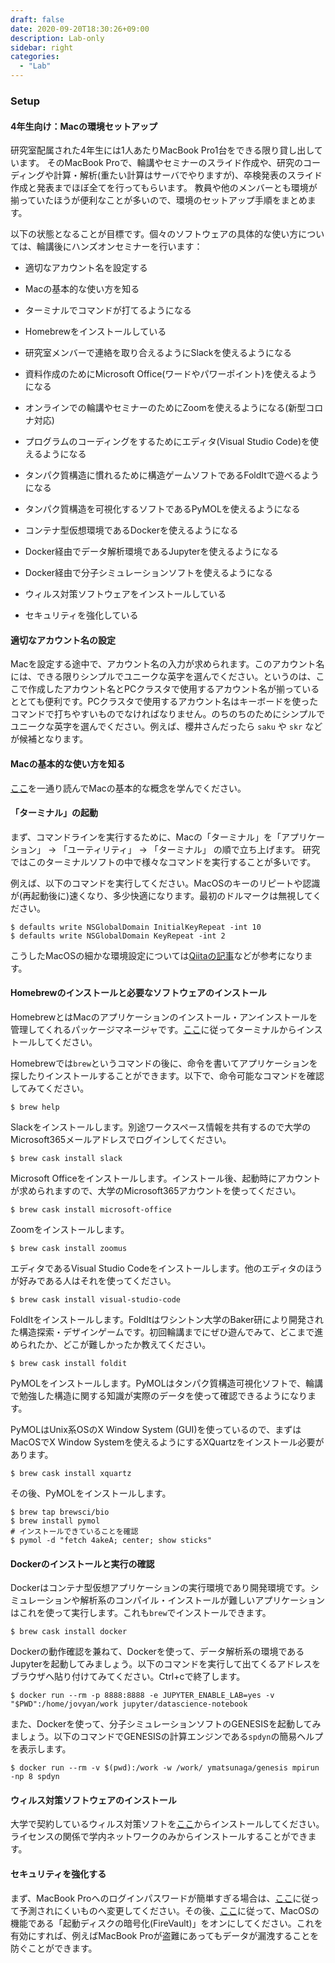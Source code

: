```yaml
---
draft: false
date: 2020-09-20T18:30:26+09:00
description: Lab-only
sidebar: right
categories:
  - "Lab"
---
```


### Setup

#### 4年生向け：Macの環境セットアップ

研究室配属された4年生には1人あたりMacBook Pro1台をできる限り貸し出しています。
そのMacBook Proで、輪講やセミナーのスライド作成や、研究のコーディングや計算・解析(重たい計算はサーバでやりますが)、卒検発表のスライド作成と発表までほぼ全てを行ってもらいます。
教員や他のメンバーとも環境が揃っていたほうが便利なことが多いので、環境のセットアップ手順をまとめます。

以下の状態となることが目標です。個々のソフトウェアの具体的な使い方については、輪講後にハンズオンセミナーを行います：

- 適切なアカウント名を設定する

- Macの基本的な使い方を知る

- ターミナルでコマンドが打てるようになる

- Homebrewをインストールしている

- 研究室メンバーで連絡を取り合えるようにSlackを使えるようになる

- 資料作成のためにMicrosoft Office(ワードやパワーポイント)を使えるようになる

- オンラインでの輪講やセミナーのためにZoomを使えるようになる(新型コロナ対応)

- プログラムのコーディングをするためにエディタ(Visual Studio Code)を使えるようになる

- タンパク質構造に慣れるために構造ゲームソフトであるFoldItで遊べるようになる

- タンパク質構造を可視化するソフトであるPyMOLを使えるようになる

- コンテナ型仮想環境であるDockerを使えるようになる

- Docker経由でデータ解析環境であるJupyterを使えるようになる

- Docker経由で分子シミュレーションソフトを使えるようになる

- ウィルス対策ソフトウェアをインストールしている

- セキュリティを強化している

#### 適切なアカウント名の設定

Macを設定する途中で、アカウント名の入力が求められます。このアカウント名には、できる限りシンプルでユニークな英字を選んでください。というのは、ここで作成したアカウント名とPCクラスタで使用するアカウント名が揃っているととても便利です。PCクラスタで使用するアカウント名はキーボードを使ったコマンドで打ちやすいものでなければなりません。のちのちのためにシンプルでユニークな英字を選んでください。例えば、櫻井さんだったら `saku` や `skr` などが候補となります。

#### Macの基本的な使い方を知る

[ここ](https://help.apple.com/macos/big-sur/mac-basics/#apps)を一通り読んでMacの基本的な概念を学んでください。

#### 「ターミナル」の起動

まず、コマンドラインを実行するために、Macの「ターミナル」を「アプリケーション」 -> 「ユーティリティ」 -> 「ターミナル」 の順で立ち上げます。
研究ではこのターミナルソフトの中で様々なコマンドを実行することが多いです。

例えば、以下のコマンドを実行してください。MacOSのキーのリピートや認識が(再起動後に)速くなり、多少快適になります。最初のドルマークは無視してください。
```
$ defaults write NSGlobalDomain InitialKeyRepeat -int 10
$ defaults write NSGlobalDomain KeyRepeat -int 2
```

こうしたMacOSの細かな環境設定については[Qiitaの記事](https://qiita.com/jonghyo/items/733e0aeb5d6cd58e4855)などが参考になります。

#### Homebrewのインストールと必要なソフトウェアのインストール

HomebrewとはMacのアプリケーションのインストール・アンインストールを管理してくれるパッケージマネージャです。[ここ](https://brew.sh/index_ja)に従ってターミナルからインストールしてください。

Homebrewでは`brew`というコマンドの後に、命令を書いてアプリケーションを探したりインストールすることができます。以下で、命令可能なコマンドを確認してみてください。
```
$ brew help
```

Slackをインストールします。別途ワークスペース情報を共有するので大学のMicrosoft365メールアドレスでログインしてください。
```
$ brew cask install slack
```

Microsoft Officeをインストールします。インストール後、起動時にアカウントが求められますので、大学のMicrosoft365アカウントを使ってください。
```
$ brew cask install microsoft-office
```

Zoomをインストールします。
```
$ brew cask install zoomus
```

エディタであるVisual Studio Codeをインストールします。他のエディタのほうが好みである人はそれを使ってください。
```
$ brew cask install visual-studio-code
```

FoldItをインストールします。FoldItはワシントン大学のBaker研により開発された構造探索・デザインゲームです。初回輪講までにぜひ遊んでみて、どこまで進められたか、どこが難しかったか教えてください。
```
$ brew cask install foldit
```

PyMOLをインストールします。PyMOLはタンパク質構造可視化ソフトで、輪講で勉強した構造に関する知識が実際のデータを使って確認できるようになります。

PyMOLはUnix系OSのX Window System (GUI)を使っているので、まずはMacOSでX Window Systemを使えるようにするXQuartzをインストール必要があります。
```
$ brew cask install xquartz
```

その後、PyMOLをインストールします。
```
$ brew tap brewsci/bio
$ brew install pymol
# インストールできていることを確認
$ pymol -d "fetch 4akeA; center; show sticks"
```

#### Dockerのインストールと実行の確認

Dockerはコンテナ型仮想アプリケーションの実行環境であり開発環境です。シミュレーションや解析系のコンパイル・インストールが難しいアプリケーションはこれを使って実行します。これも`brew`でインストールできます。
```
$ brew cask install docker
```

Dockerの動作確認を兼ねて、Dockerを使って、データ解析系の環境であるJupyterを起動してみましょう。以下のコマンドを実行して出てくるアドレスをブラウザへ貼り付けてみてください。Ctrl+cで終了します。
```
$ docker run --rm -p 8888:8888 -e JUPYTER_ENABLE_LAB=yes -v "$PWD":/home/jovyan/work jupyter/datascience-notebook
```

また、Dockerを使って、分子シミュレーションソフトのGENESISを起動してみましょう。以下のコマンドでGENESISの計算エンジンである`spdyn`の簡易ヘルプを表示します。
```
$ docker run --rm -v $(pwd):/work -w /work/ ymatsunaga/genesis mpirun -np 8 spdyn
```

#### ウィルス対策ソフトウェアのインストール

大学で契約しているウィルス対策ソフトを[ここ](https://www.itc.saitama-u.ac.jp/services/anti-virus.html)からインストールしてください。ライセンスの関係で学内ネットワークのみからインストールすることができます。

#### セキュリティを強化する

まず、MacBook Proへのログインパスワードが簡単すぎる場合は、[ここ](https://support.apple.com/ja-jp/HT202860)に従って予測されにくいものへ変更してください。その後、[ここ](https://support.apple.com/ja-jp/HT204837)に従って、MacOSの機能である「起動ディスクの暗号化(FireVault)」をオンにしてください。これを有効にすれば、例えばMacBook Proが盗難にあってもデータが漏洩することを防ぐことができます。

